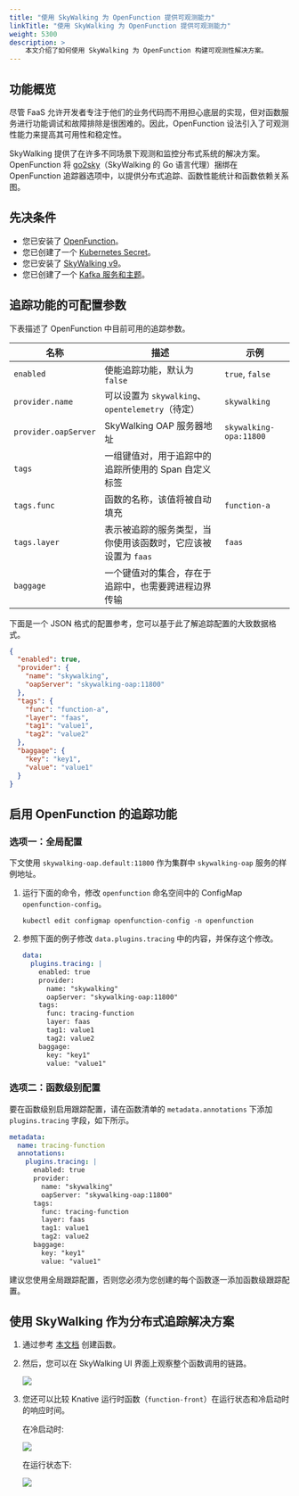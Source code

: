 ```yaml
---
title: "使用 SkyWalking 为 OpenFunction 提供可观测能力"
linkTitle: "使用 SkyWalking 为 OpenFunction 提供可观测能力"
weight: 5300
description: >	
    本文介绍了如何使用 SkyWalking 为 OpenFunction 构建可观测性解决方案。
---
```


## 功能概览

尽管 FaaS 允许开发者专注于他们的业务代码而不用担心底层的实现，但对函数服务进行功能调试和故障排除是很困难的。因此，OpenFunction 设法引入了可观测性能力来提高其可用性和稳定性。

SkyWalking 提供了在许多不同场景下观测和监控分布式系统的解决方案。OpenFunction 将 [go2sky](https://github.com/SkyAPM/go2sky)（SkyWalking 的 Go 语言代理）捆绑在 OpenFunction 追踪器选项中，以提供分布式追踪、函数性能统计和函数依赖关系图。

## 先决条件

- 您已安装了 [OpenFunction](../../getting-started/installation/)。
- 您已创建了一个 [Kubernetes Secret](../../getting-started/your-first-function/function-go/#create-a-secret)。
- 您已安装了 [SkyWalking v9](https://github.com/apache/skywalking-kubernetes#apache-skywalking-kubernetes)。
- 您已创建了一个 [Kafka 服务和主题](../interact-with-dapr-output-binding/#create-a-kafka-server-and-topic)。

## 追踪功能的可配置参数

下表描述了 OpenFunction 中目前可用的追踪参数。

| 名称                 | 描述                                                          | 示例                   |
| -------------------- | ------------------------------------------------------------- | ---------------------- |
| `enabled`            | 使能追踪功能，默认为 `false`                                  | `true`, `false`        |
| `provider.name`      | 可以设置为 `skywalking`、`opentelemetry`（待定）              | `skywalking`           |
| `provider.oapServer` | SkyWalking OAP 服务器地址                                     | `skywalking-opa:11800` |
| `tags`               | 一组键值对，用于追踪中的追踪所使用的 Span 自定义标签          |                        |
| `tags.func`          | 函数的名称，该值将被自动填充                                  | `function-a`           |
| `tags.layer`         | 表示被追踪的服务类型，当你使用该函数时，它应该被设置为 `faas` | `faas`                 |
| `baggage`            | 一个键值对的集合，存在于追踪中，也需要跨进程边界传输          |                        |

下面是一个 JSON 格式的配置参考，您可以基于此了解追踪配置的大致数据格式。

```json
{
  "enabled": true,
  "provider": {
    "name": "skywalking",
    "oapServer": "skywalking-oap:11800"
  },
  "tags": {
    "func": "function-a",
    "layer": "faas",
    "tag1": "value1",
    "tag2": "value2"
  },
  "baggage": {
    "key": "key1",
    "value": "value1"
  }
}
```

## 启用 OpenFunction 的追踪功能

### 选项一：全局配置

下文使用 `skywalking-oap.default:11800` 作为集群中 `skywalking-oap` 服务的样例地址。

1. 运行下面的命令，修改 `openfunction` 命名空间中的 ConfigMap `openfunction-config`。

   ```shell
   kubectl edit configmap openfunction-config -n openfunction
   ```

2. 参照下面的例子修改 `data.plugins.tracing` 中的内容，并保存这个修改。

   ```yaml
   data:
     plugins.tracing: |
       enabled: true
       provider:
         name: "skywalking"
         oapServer: "skywalking-oap:11800"
       tags:
         func: tracing-function
         layer: faas
         tag1: value1
         tag2: value2
       baggage:
         key: "key1"
         value: "value1"
   ```

### 选项二：函数级别配置

要在函数级别启用跟踪配置，请在函数清单的 `metadata.annotations` 下添加 `plugins.tracing` 字段，如下所示。

```yaml
metadata:
  name: tracing-function
  annotations:
    plugins.tracing: |
      enabled: true
      provider:
        name: "skywalking"
        oapServer: "skywalking-oap:11800"
      tags:
        func: tracing-function
        layer: faas
        tag1: value1
        tag2: value2
      baggage:
        key: "key1"
        value: "value1"
```

建议您使用全局跟踪配置，否则您必须为您创建的每个函数逐一添加函数级跟踪配置。

## 使用 SkyWalking 作为分布式追踪解决方案

1. 通过参考 [本文档](../interact-with-dapr-output-binding/) 创建函数。

1. 然后，您可以在 SkyWalking UI 界面上观察整个函数调用的链路。

   ![](/images/docs/en/best-practices/skywalking-solution-for-openfunction/tracing-topology.gif)

1. 您还可以比较 Knative 运行时函数（`function-front`）在运行状态和冷启动时的响应时间。

   在冷启动时:

   ![](/images/docs/en/best-practices/skywalking-solution-for-openfunction/tracing-time-in-cold-start.png)

   在运行状态下:

   ![](/images/docs/en/best-practices/skywalking-solution-for-openfunction/tracing-time-in-running.png)
